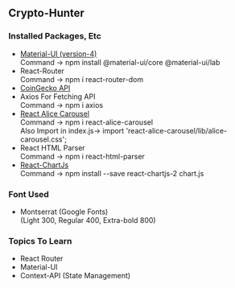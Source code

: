 ## Crypto-Hunter

### Installed Packages, Etc

- [Material-UI (version-4)](https://v4.mui.com/) <br>
  Command -> npm install @material-ui/core @material-ui/lab
- React-Router <br>
  Command -> npm i react-router-dom
- [CoinGecko API](https://www.coingecko.com/en/api/documentation)
- Axios For Fetching API<br>
  Command -> npm i axios
- [React Alice Carousel](https://www.npmjs.com/package/react-alice-carousel)<br>
  Command -> npm i react-alice-carousel<br>
  Also Import in index.js-> import 'react-alice-carousel/lib/alice-carousel.css';
- React HTML Parser <br>
  Command -> npm i react-html-parser
- [React-ChartJs](https://www.npmjs.com/package/react-chartjs-2)<br>
  Command -> npm install --save react-chartjs-2 chart.js

### Font Used

- Montserrat (Google Fonts) <br>
  (Light 300, Regular 400, Extra-bold 800)

### Topics To Learn

- React Router
- Material-UI
- Context-API (State Management)
